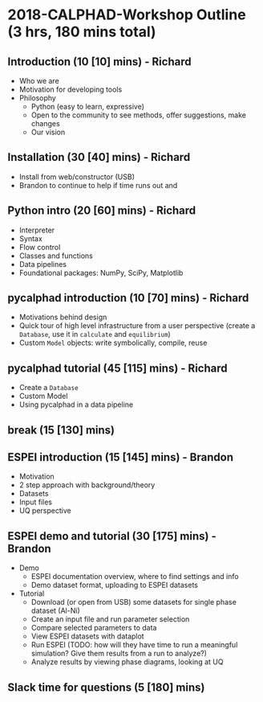 # 2018-CALPHAD-Workshop Outline (3 hrs, 180 mins total)

## Introduction (10 [10] mins) - Richard

- Who we are
- Motivation for developing tools
- Philosophy
  * Python (easy to learn, expressive)
  * Open to the community to see methods, offer suggestions, make changes
  * Our vision

## Installation (30 [40] mins) - Richard

- Install from web/constructor (USB)
- Brandon to continue to help if time runs out and 


## Python intro (20 [60] mins) - Richard

- Interpreter
- Syntax
- Flow control
- Classes and functions
- Data pipelines
- Foundational packages: NumPy, SciPy, Matplotlib


## pycalphad introduction (10 [70] mins) - Richard

- Motivations behind design
- Quick tour of high level infrastructure from a user perspective (create a `Database`, use it in `calculate` and `equilibrium`)
- Custom `Model` objects: write symbolically, compile, reuse


## pycalphad tutorial (45 [115] mins) - Richard

- Create a `Database`
- Custom Model
- Using pycalphad in a data pipeline


## break (15 [130] mins)

## ESPEI introduction (15 [145] mins) - Brandon

- Motivation
- 2 step approach with background/theory
- Datasets
- Input files
- UQ perspective


## ESPEI demo and tutorial (30 [175] mins) - Brandon

- Demo
  * ESPEI documentation overview, where to find settings and info
  * Demo dataset format, uploading to ESPEI datasets
- Tutorial
  * Download (or open from USB) some datasets for single phase dataset (Al-Ni)
  * Create an input file and run parameter selection
  * Compare selected parameters to data
  * View ESPEI datasets with dataplot
  * Run ESPEI (TODO: how will they have time to run a meaningful simulation? Give them results from a run to analyze?)
  * Analyze results by viewing phase diagrams, looking at UQ

## Slack time for questions (5 [180] mins)

